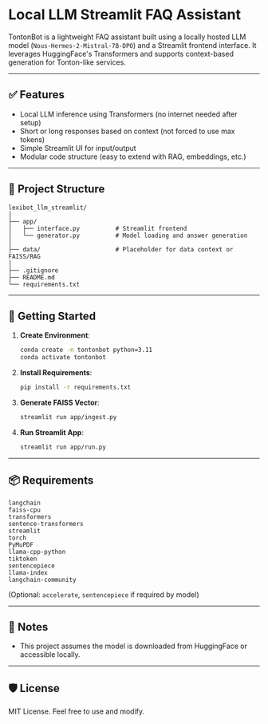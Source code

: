 # Local LLM Streamlit FAQ Assistant

TontonBot is a lightweight FAQ assistant built using a locally hosted LLM model (`Nous-Hermes-2-Mistral-7B-DPO`) and a Streamlit frontend interface. It leverages HuggingFace's Transformers and supports context-based generation for Tonton-like services.

---

## ✅ Features

- Local LLM inference using Transformers (no internet needed after setup)
- Short or long responses based on context (not forced to use max tokens)
- Simple Streamlit UI for input/output
- Modular code structure (easy to extend with RAG, embeddings, etc.)

---

## 📁 Project Structure

```
lexibot_llm_streamlit/
│
├── app/
│   ├── interface.py          # Streamlit frontend
│   └── generator.py          # Model loading and answer generation
│                 
├── data/                     # Placeholder for data context or FAISS/RAG
│
├── .gitignore
├── README.md
└── requirements.txt
```

---

## 🚀 Getting Started

1. **Create Environment**:
   ```bash
   conda create -n tontonbot python=3.11
   conda activate tontonbot
   ```

2. **Install Requirements**:
   ```bash
   pip install -r requirements.txt
   ```
   
3. **Generate FAISS Vector**:
   ```bash
   streamlit run app/ingest.py
   ```
   
3. **Run Streamlit App**:
   ```bash
   streamlit run app/run.py
   ```

---

## 📦 Requirements

```
langchain
faiss-cpu
transformers
sentence-transformers
streamlit
torch
PyMuPDF
llama-cpp-python
tiktoken
sentencepiece
llama-index
langchain-community
```

(Optional: `accelerate`, `sentencepiece` if required by model)

---

## 📌 Notes

- This project assumes the model is downloaded from HuggingFace or accessible locally.
   
---    

## 🛡️ License

MIT License. Feel free to use and modify.

